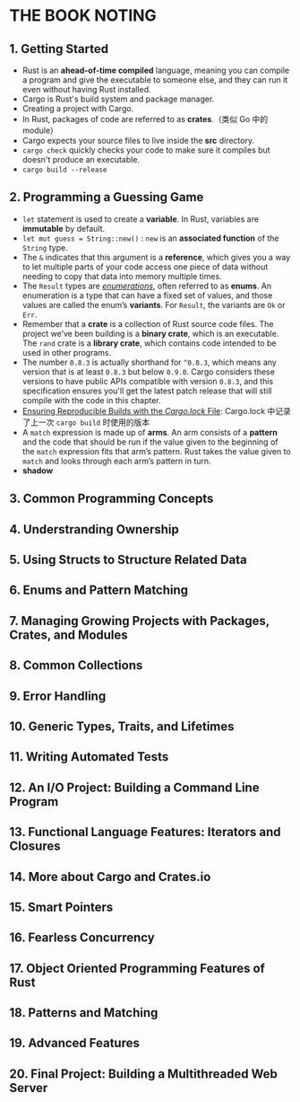 # THE BOOK NOTING

## 1. Getting Started

- Rust is an **ahead-of-time compiled** language, meaning you can compile a program and give the executable to someone else, and they can run it even without having Rust installed.
- Cargo is Rust's build system and package manager.
- Creating a project with Cargo.
- In Rust, packages of code are referred to as **crates**.（类似 Go 中的 module）
- Cargo expects your source files to live inside the **src** directory.
- `cargo check` quickly checks your code to make sure it compiles but doesn't produce an executable.
- `cargo build --release`

## 2. Programming a Guessing Game

- `let` statement is used to create a **variable**. In Rust, variables are **immutable** by default.
- `let mut guess = String::new()` : `new` is an **associated function** of the `String` type.
- The `&` indicates that this argument is a **reference**, which gives you a way to let multiple parts of your code access one piece of data without needing to copy that data into memory multiple times. 
- The `Result` types are [*enumerations*](https://doc.rust-lang.org/book/ch06-00-enums.html), often referred to as **enums**. An enumeration is a type that can have a fixed set of values, and those values are called the enum’s **variants**. For `Result`, the variants are `Ok` or `Err`.
- Remember that a **crate** is a collection of Rust source code files. The project we’ve been building is a **binary crate**, which is an executable. The `rand` crate is a **library crate**, which contains code intended to be used in other programs.
- The number `0.8.3` is actually shorthand for `^0.8.3`, which means any version that is at least `0.8.3` but below `0.9.0`. Cargo considers these versions to have public APIs compatible with version `0.8.3`, and this specification ensures you'll get the latest patch release that will still compile with the code in this chapter.
- [Ensuring Reproducible Builds with the *Cargo.lock* File](https://doc.rust-lang.org/book/ch02-00-guessing-game-tutorial.html#ensuring-reproducible-builds-with-the-cargolock-file): Cargo.lock 中记录了上一次 `cargo build` 时使用的版本
- A `match` expression is made up of **arms**. An arm consists of a **pattern** and the code that should be run if the value given to the beginning of the `match` expression fits that arm’s pattern. Rust takes the value given to `match` and looks through each arm’s pattern in turn.
- **shadow**

## 3. Common Programming Concepts

## 4. Understranding Ownership

## 5. Using Structs to Structure Related Data

## 6. Enums and Pattern Matching

## 7. Managing Growing Projects with Packages, Crates, and Modules

## 8. Common Collections

## 9. Error Handling

## 10. Generic Types, Traits, and Lifetimes

## 11. Writing Automated Tests

## 12. An I/O Project: Building a Command Line Program

## 13. Functional Language Features: Iterators and Closures

## 14. More about Cargo and Crates.io

## 15. Smart Pointers

## 16. Fearless Concurrency

## 17. Object Oriented Programming Features of Rust

## 18. Patterns and Matching

## 19. Advanced Features

## 20. Final Project: Building a Multithreaded Web Server
